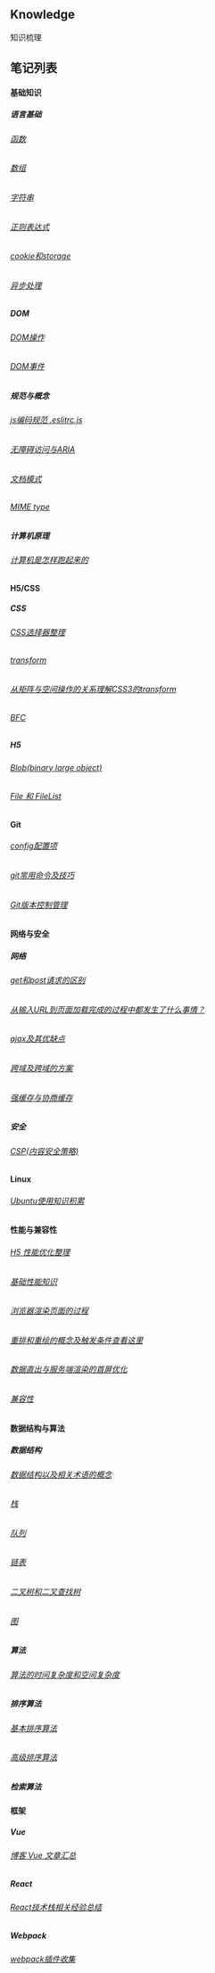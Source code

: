 ## Knowledge

知识梳理

## 笔记列表

#### 基础知识

##### 语言基础
###### [函数](/note/basis/func)
###### [数组](/note/basis/array)
###### [字符串](/note/basis/string)
###### [正则表达式](/note/basis/regexp)
###### [cookie和storage](/note/basis/cookie-storage)
###### [异步处理](/note/basis/async)

##### DOM
###### [DOM操作](/note/dom/dom)
###### [DOM事件](/note/dom/dom-event)

##### 规范与概念
###### [js编码规范 .eslitrc.js](/note/specification/eslintrc)
###### [无障碍访问与ARIA](/note/specification/aria)
###### [文档模式](/note/specification/dtd)
###### [MIME type](/note/specification/mime)

##### 计算机原理
###### [计算机是怎样跑起来的](/note/computer-running)

#### H5/CSS
##### CSS
###### [CSS选择器整理](/note/css3/selector)
###### [transform](/note/css3/transform)
###### [从矩阵与空间操作的关系理解CSS3的transform](/note/css3/matrix)
###### [BFC](/note/css3/bfc)
##### H5
###### [Blob(binary large object)](/note/h5/blob)
###### [File 和 FileList](/note/h5/file-filelist)

#### Git
###### [config配置项](/note/git/config)
###### [git常用命令及技巧](/note/git/commonly-used)
###### [Git版本控制管理](/note/git)

#### 网络与安全
##### 网络
###### [get和post请求的区别](/note/http/get-post)
###### [从输入URL到页面加载完成的过程中都发生了什么事情？](/note/http/url-render)
###### [ajax及其优缺点](/note/http/ajax)
###### [跨域及跨域的方案](/note/http/cross-domain)
###### [强缓存与协商缓存](/note/http/cache)

##### 安全
###### [CSP(内容安全策略)](/note/security/csp)

#### Linux
###### [Ubuntu使用知识积累](/note/linux/ubuntu-utils)

#### 性能与兼容性
###### [H5 性能优化整理](/note/performance/h5-perf)
###### [基础性能知识](/note/performance/performance)
###### [浏览器渲染页面的过程](/note/performance/render-page)
###### [重排和重绘的概念及触发条件查看这里](/note/performance/reflow-repaint)
###### [数据直出与服务端渲染的首屏优化](/note/performance/ssr)
###### [兼容性](/note/compatibility/compatibility)

#### 数据结构与算法
##### 数据结构
###### [数据结构以及相关术语的概念](/note/algorithm/data-structure)
###### [栈](/note/algorithm/stack)
###### [队列](/note/algorithm/queue)
###### [链表](/note/algorithm/linked-list)
###### [二叉树和二叉查找树](/note/algorithm/bst)
###### [图](/note/algorithm/graph)

##### 算法
###### [算法的时间复杂度和空间复杂度](/note/algorithm/time-space)
##### 排序算法
###### [基本排序算法](/note/algorithm/basic-sort)
###### [高级排序算法](/note/algorithm/advance-sort)
##### 检索算法

#### 框架
##### Vue
###### [博客 Vue 文章汇总](/note/library/vue/all-posts)
##### React
###### [React技术栈相关经验总结](/note/library/react/experience-talk)
##### Webpack
###### [webpack插件收集](/note/library/webpack/plugins)